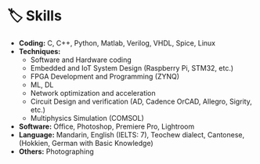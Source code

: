 # 🏷️ Skills

- **Coding:** C, C++, Python, Matlab, Verilog, VHDL, Spice, Linux
- **Techniques:**
  - Software and Hardware coding
  - Embedded and IoT System Design (Raspberry Pi, STM32, etc.)
  - FPGA Development and Programming (ZYNQ) 
  - ML, DL
  - Network optimization and acceleration
  - Circuit Design and verification (AD, Cadence OrCAD, Allegro, Sigrity, etc.)
  - Multiphysics Simulation (COMSOL)
- **Software:** Office, Photoshop, Premiere Pro, Lightroom
- **Language:** Mandarin, English (IELTS: 7), Teochew dialect, Cantonese, (Hokkien, German with Basic Knowledge)
- **Others:** Photographing
